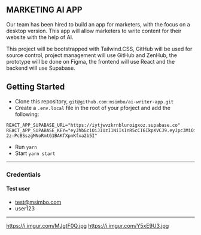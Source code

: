 ## MARKETING AI APP

Our team has been hired to build an app for marketers,  with the focus on a desktop version. This app will allow  marketers to write content for their website with the help of AI.
 
This project will be bootstrapped with Tailwind.CSS, GitHub will be used for source control, project management will  use GitHub and ZenHub, the prototype will be done on Figma, the  frontend will use React and the backend will use Supabase.

## Getting Started

- Clone this repository, `git@github.com:msimbo/ai-writer-app.git`
- Create a `.env.local` file in the root of your pforject and add the following:
```dotenv
REACT_APP_SUPABASE_URL="https://iytjwvzkrnbluroigxoz.supabase.co"
REACT_APP_SUPABASE_KEY="eyJhbGciOiJIUzI1NiIsInR5cCI6IkpXVCJ9.eyJpc3MiOiJzdXBhYmFzZSIsInJlZiI6Iml5dGp3dnprcm5ibHVyb2lneG96Iiwicm9sZSI6InNlcnZpY2Vfcm9sZSIsImlhdCI6MTY3OTkzMTE4MywiZXhwIjoxOTk1NTA3MTgzfQ.nUuCybkc4-2z-PcBSszgMNoRmtG1BAKfXpnKfxa2b5I"
```
- Run `yarn`
- Start `yarn start`

---

### Credentials 
#### Test user
- test@msimbo.com
- user123

---

https://i.imgur.com/MJgtF0Q.jpg
https://i.imgur.com/Y5xE9U3.jpg